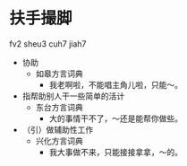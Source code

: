 





# 扶手撮脚
fv2 sheu3 cuh7 jiah7
+ 协助
  * 如皋方言词典
    - 我老啊啦，不能唱主角儿啦，只能～。
+ 指帮助别人干一些简单的活计
  * 东台方言词典
    - 大的事情干不了，～还是能帮你做些。
+ （引）做辅助性工作
  * 兴化方言词典
    - 我大事做不来，只能接接拿拿，～的。
